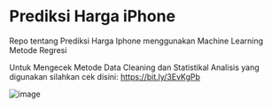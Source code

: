 # Prediksi Harga iPhone
Repo tentang Prediksi Harga Iphone menggunakan Machine Learning Metode Regresi

Untuk Mengecek Metode Data Cleaning dan Statistikal Analisis yang digunakan silahkan cek disini:
https://bit.ly/3EvKgPb

![image](https://github.com/syaerulid/iphone_price_predictor/assets/119069839/2ae1f27d-81e5-43b5-bd94-02188649b5bd)

